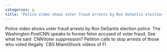 ```yaml
---
categories: g
title: "Police video shows voter fraud arrests by Ron DeSantis election police  The Washington Post"
---
```

Police video shows voter fraud arrests by Ron DeSantis election police&nbsp;&nbsp;The Washington PostCNN speaks to former felon accused of voter fraud. See what he said&nbsp;&nbsp;CNNVoter suppression? Petition calls to stop arrests of those who voted illegally&nbsp;&nbsp;CBS MiamiShock videos of Fl